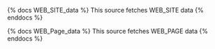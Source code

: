 {% docs WEB_SITE_data %}
This source fetches WEB_SITE data
{% enddocs %}

{% docs WEB_Page_data %}
This source fetches WEB_PAGE data
{% enddocs %}
